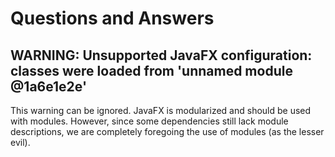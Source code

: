 # Questions and Answers

## WARNING: Unsupported JavaFX configuration: classes were loaded from 'unnamed module @1a6e1e2e'

This warning can be ignored. JavaFX is modularized and should be used with modules. However, since some dependencies 
still lack module descriptions, we are completely foregoing the use of modules (as the lesser evil).

